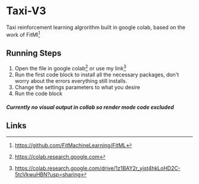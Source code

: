 # Taxi-V3
Taxi reinforcement learning algrorithm built in google colab, based on the work of FitMl[^1]</br>
## Running Steps
1. Open the file in google colab[^2] or use my link[^3]
2. Run the first code block to install all the necessary packages, don't worry about the errors everything still installs.
3. Change the settings parameters to what you desire
4. Run the code block
##### Currently no visual output in collab so render mode code excluded
## Links
[^1]: https://github.com/FitMachineLearning/FitML
[^2]: https://colab.research.google.com
[^3]: https://colab.research.google.com/drive/1z1BAY2r_yjst4hkLoHD2C-5tcVkwuHBN?usp=sharing
